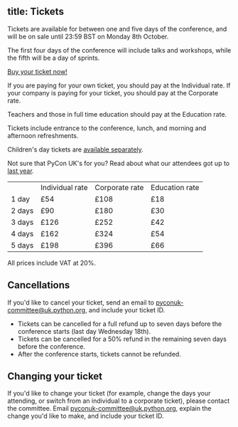 title: Tickets
---
Tickets are available for between one and five days of the conference, and will be on sale until 23:59 BST on Monday 8th October.

The first four days of the conference will include talks and workshops,
while the fifth will be a day of sprints.

[Buy your ticket now!](https://hq.pyconuk.org/tickets/orders/new/)

If you are paying for your own ticket, you should pay at the Individual rate.
If your company is paying for your ticket, you should pay at the Corporate rate.

Teachers and those in full time education should pay at the Education rate.

Tickets include entrance to the conference, lunch, and morning and afternoon refreshments.

Children's day tickets are [available separately](https://hq.pyconuk.org/children/orders/new/).

Not sure that PyCon UK's for you?  Read about what our attendees got up to [last year](http://2016.pyconuk.org/news/20160920-impressions/).

<table id="ticket-prices">
<tr>
<td></td>
<td>Individual rate</td>
<td>Corporate rate</td>
<td>Education rate</td>
</tr>
<tr>
<td>1 day</td>
<td>£54</td>
<td>£108</td>
<td>£18</td>
</tr>
<tr>
<td>2 days</td>
<td>£90</td>
<td>£180</td>
<td>£30</td>
</tr>
<tr>
<td>3 days</td>
<td>£126</td>
<td>£252</td>
<td>£42</td>
</tr>
<tr>
<td>4 days</td>
<td>£162</td>
<td>£324</td>
<td>£54</td>
</tr>
<tr>
<td>5 days</td>
<td>£198</td>
<td>£396</td>
<td>£66</td>
</tr>
</table>

All prices include VAT at 20%.

## Cancellations

If you'd like to cancel your ticket, send an email to pyconuk-committee@uk.python.org, and include your ticket ID.

*   Tickets can be cancelled for a full refund up to seven days before the conference starts (last day Wednesday 18th).
*   Tickets can be cancelled for a 50% refund in the remaining seven days before the conference.
*   After the conference starts, tickets cannot be refunded.

## Changing your ticket

If you'd like to change your ticket (for example, change the days your attending, or switch from an individual to a corporate ticket), please contact the committee.
Email pyconuk-committee@uk.python.org, explain the change you'd like to make, and include your ticket ID.
